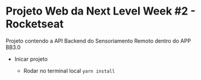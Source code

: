 # Projeto Web da Next Level Week #2 - Rocketseat

Projeto contendo a API Backend do Sensoriamento Remoto dentro do APP BB3.0

- Inicar projeto

  - Rodar no terminal local
    `yarn install`
